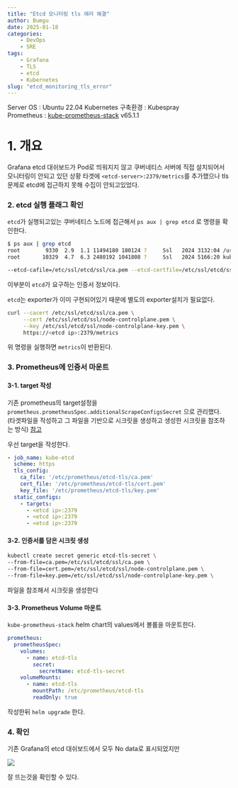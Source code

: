 ```yaml
---
title: "Etcd 모니터링 tls 에러 해결"
author: Bumgu
date: 2025-01-18
categories: 
    - DevOps
    - SRE
tags: 
    - Grafana
    - TLS
    - etcd
    - Kubernetes
slug: "etcd_monitoring_tls_error"
---
```

Server OS : Ubuntu 22.04
Kubernetes 구축환경 : Kubespray  
Prometheus : [kube-prometheus-stack](https://artifacthub.io/packages/helm/prometheus-community/kube-prometheus-stack/65.1.1) v65.1.1


# 1. 개요
Grafana etcd 대쉬보드가 Pod로 띄워지지 않고 쿠버네티스 서버에 직접 설치되어서 모니터링이 안되고 있던 상황
타겟에 `<etcd-server>:2379/metrics`를 추가했으나 tls문제로 etcd에 접근하지 못해 수집이 안되고있었다. 

### 2. etcd 실행 플래그 확인
`etcd`가 실행되고있는 쿠버네티스 노드에 접근해서 `ps aux | grep etcd` 로 명령을 확인한다.

```sh
$ ps aux | grep etcd
root        9330  2.9  1.1 11494180 180124 ?     Ssl   2024 3132:04 /usr/local/bin/etcd
root       10329  4.7  6.3 2480192 1041808 ?     Ssl   2024 5166:20 kube-apiserver --advertise-address=<server ip> --allow-privileged=true --anonymous-auth=True --apiserver-count=3 --authorization-mode=Node,RBAC --bind-address=0.0.0.0 --client-ca-file=/etc/kubernetes/ssl/ca.crt --default-not-ready-toleration-seconds=300 --default-unreachable-toleration-seconds=300 --enable-admission-plugins=NodeRestriction --enable-aggregator-routing=False --enable-bootstrap-token-auth=true --endpoint-reconciler-type=lease --etcd-cafile=/etc/ssl/etcd/ssl/ca.pem --etcd-certfile=/etc/ssl/etcd/ssl/node-controlplane.pem --etcd-compaction-interval=5m0s --etcd-keyfile=/etc/ssl/etcd/ssl/node-controlplane-key.pem --etcd-servers=https://<etcd cluster ip1>:2379,https://<etcd cluster ip2>:2379,https://<etcd cluster ip3>:2379 --event-ttl=1h0m0s --kubelet-client-certificate=/etc/kubernetes/ssl/apiserver-kubelet-client.crt --kubelet-client-key=/etc/kubernetes/ssl/apiserver-kubelet-client.key --kubelet-preferred-address-types=InternalDNS,InternalIP,Hostname,ExternalDNS,ExternalIP --profiling=False --proxy-client-cert-file=/etc/kubernetes/ssl/front-proxy-client.crt --proxy-client-key-file=/etc/kubernetes/ssl/front-proxy-client.key --request-timeout=1m0s --requestheader-allowed-names=front-proxy-client --requestheader-client-ca-file=/etc/kubernetes/ssl/front-proxy-ca.crt --requestheader-extra-headers-prefix=X-Remote-Extra- --requestheader-group-headers=X-Remote-Group --requestheader-username-headers=X-Remote-User --secure-port=6443 --service-account-issuer=https://kubernetes.default.svc.cluster.local --service-account-key-file=/etc/kubernetes/ssl/sa.pub --service-account-lookup=True --service-account-signing-key-file=/etc/kubernetes/ssl/sa.key --service-cluster-ip-range=10.233.0.0/18 --service-node-port-range=30000-32767 --storage-backend=etcd3 --tls-cert-file=/etc/kubernetes/ssl/apiserver.crt --tls-private-key-file=/etc/kubernetes/ssl/apiserver.key
```

```sh
--etcd-cafile=/etc/ssl/etcd/ssl/ca.pem --etcd-certfile=/etc/ssl/etcd/ssl/node-controlplane.pem --etcd-keyfile=/etc/ssl/etcd/ssl/node-controlplane-key.pem
```
이부분이 `etcd`가 요구하는 인증서 정보이다.

`etcd`는 exporter가 이미 구현되어있기 때문에 별도의 exporter설치가 필요없다.

```sh
curl --cacert /etc/ssl/etcd/ssl/ca.pem \
     --cert /etc/ssl/etcd/ssl/node-controlplane.pem \
     --key /etc/ssl/etcd/ssl/node-controlplane-key.pem \
     https://<etcd ip>:2379/metrics
```
위 명령을 실행하면 `metrics`이 반환된다.


### 3. Prometheus에 인증서 마운트
#### 3-1. target 작성
기존 prometheus의 target설정을 `prometheus.prometheusSpec.additionalScrapeConfigsSecret` 으로 관리했다. (타겟파일을 작성하고 그 파일을 기반으로 시크릿을 생성하고 생성한 시크릿을 참조하는 방식) [참고](https://velog.io/@kellyb9/Kubernetes-kube-prometheus-stack-scrape-target%EC%9D%84-%EC%99%B8%EB%B6%80-secret%EC%9C%BC%EB%A1%9C-%EA%B4%80%EB%A6%AC)

우선 target을 작성한다.
```yaml
- job_name: kube-etcd
  scheme: https
  tls_config:
    ca_file: '/etc/prometheus/etcd-tls/ca.pem'
    cert_file: '/etc/prometheus/etcd-tls/cert.pem'
    key_file: '/etc/prometheus/etcd-tls/key.pem'
  static_configs:
    - targets:
      - <etcd ip>:2379  
      - <etcd ip>:2379  
      - <etcd ip>:2379
```

#### 3-2. 인증서를 담은 시크릿 생성
```sh
kubectl create secret generic etcd-tls-secret \
--from-file=ca.pem=/etc/ssl/etcd/ssl/ca.pem \
--from-file=cert.pem=/etc/ssl/etcd/ssl/node-controlplane.pem \
--from-file=key.pem=/etc/ssl/etcd/ssl/node-controlplane-key.pem \
``` 
파일을 참조해서 시크릿을 생성한다

#### 3-3. Prometheus Volume 마운트
`kube-prometheus-stack` helm chart의 values에서 볼륨을 마운트한다.

```yaml
prometheus:
  prometheusSpec:
    volumes:
      - name: etcd-tls
        secret:
          secretName: etcd-tls-secret
    volumeMounts:
      - name: etcd-tls
        mountPath: /etc/prometheus/etcd-tls
        readOnly: true
```

작성한뒤 `helm upgrade` 한다.


### 4. 확인
기존 Grafana의 etcd 대쉬보드에서 모두 No data로 표시되었지만

![](/images/post/18-etcd-grafana/etcd-grafana.png)


잘 뜨는것을 확인할 수 있다.

